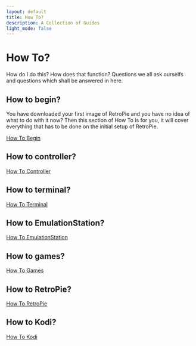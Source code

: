 ```yaml
---
layout: default
title: How To?
description: A Collection of Guides
light_mode: false
---
```


# How To?

How do I do this? How does that function? Questions we all ask ourselfs and questions which shall be answered in here.

## How to begin?

You have downloaded your first image of RetroPie and you have no idea of what to do with it now? Then this section of How To is for you, it will cover everything that has to be done on the initial setup of RetroPie.

[How To Begin](/guides/beginning.md)

## How to controller?

[How To Controller](/guides/controller.md)

## How to terminal?

[How To Terminal](/guides/terminal.md)

## How to EmulationStation?

[How To EmulationStation](/guides/emulationstation.md)

## How to games?

[How To Games](/guides/games.md)

## How to RetroPie?

[How To RetroPie](/guides/retropie.md)

## How to Kodi?

[How To Kodi](/guides/kodi.md)

